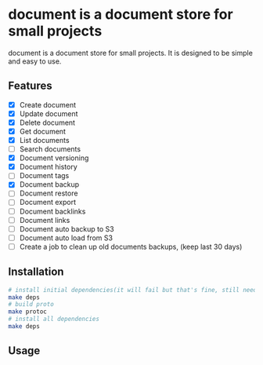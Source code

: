 # document is a document store for small projects

document is a document store for small projects. It is designed to be simple and easy to use.

## Features

- [x] Create document
- [x] Update document
- [x] Delete document
- [x] Get document
- [x] List documents
- [ ] Search documents
- [x] Document versioning
- [x] Document history
- [ ] Document tags
- [x] Document backup
- [ ] Document restore
- [ ] Document export
- [ ] Document backlinks
- [ ] Document links
- [ ] Document auto backup to S3
- [ ] Document auto load from S3
- [ ] Create a job to clean up old documents backups, (keep last 30 days)

## Installation

```bash
# install initial dependencies(it will fail but that's fine, still need to run it)
make deps
# build proto
make protoc
# install all dependencies
make deps
```

## Usage
